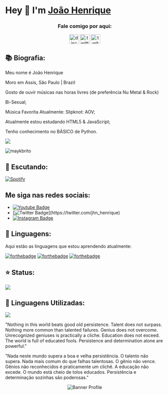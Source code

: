 # Hey 👋 I'm [João Henrique](https://github.com/jhnhenrique/)
<h3 align="center">Fale comigo por aqui:</h3>
<p align="center">
<a href="/" target="blank"><img align="center" src="https://simpleicons.org/icons/discord.svg" alt="discord" height="30" width="30"/></a>
<a href="https://twitter.com/jhn_henrique" target="blank"><img align="center" src="https://simpleicons.org/icons/twitter.svg" alt="twitter" height="30" width="30"/></a>
<a href="https://twitch.tv/joaowashere" target="blank"><img align="center" src="https://simpleicons.org/icons/twitch.svg" alt="twitch" height="30" width="30"/></a>
</p>


## 📚 Biografia:

Meu nome é João Henrique 

Moro em Assis, São Paulo | Brazil

Gosto de ouvir músicas nas horas livres (de preferência Nu Metal & Rock) 

Bi-Sexual;

Música Favorita Atualmente: Slipknot: AOV;

Atualmente estou estudando HTML5 & JavaScript;

Tenho conhecimento no BÁSICO de Python.

[![](https://gitwar.herokuapp.com/badge?username=jhnhenrique&label=Gitwar%20Profile%20Score&style=for-the-badge&color=0088cc)](https://gitwar.herokuapp.com/)

<img src="https://komarev.com/ghpvc/?username=jhnhenrique" alt="maykbrito" /> </p>

## 🎵 Escutando:
[![Spotify](https://now-playing-codestackr.vercel.app/api/spotify-playing)](https://open.spotify.com/user/x9ti5be2z5apnf43emvigcr17)

## Me siga nas redes sociais:

* [![Youtube Badge](https://img.shields.io/badge/-Youtube-FF0000?style=flat-square&labelColor=FF0000&logo=youtube&logoColor=white&link=https://www.youtube.com/channel/UCeJ16J9wAHcJsbo1dPA4pow?view_as=subscriber)](https://www.youtube.com/channel/UCeJ16J9wAHcJsbo1dPA4pow?view_as=subscriber)
* [![Twitter Badge](https://img.shields.io/badge/-Twitter_-6633cc?style=flat-square&labelColor=6633cc&logo=twitter&logoColor=white&link=https://twitter.com/JoaoWasHere_)](https://twitter.com/jhn_henrique)
* [![Instagram Badge](https://img.shields.io/badge/-Instagram-violet?style=flat-square&logo=Instagram&logoColor=white&link=https://www.instagram.com/joaowasherekkk/)](https://www.instagram.com/joaowasherekkk/)

## 🔧 Linguagens:

Aqui estão as linguagens que estou aprendendo atualmente:


 [![forthebadge](https://img.shields.io/badge/javascript%20-%23323330.svg?&style=for-the-badge&logo=javascript&logoColor=%23F7DF1E)](https://pt.wikipedia.org/wiki/JavaScript)
 [![forthebadge](https://img.shields.io/badge/python%20-%2314354C.svg?&style=for-the-badge&logo=python&logoColor=white)](https://www.python.org/)
 [![forthebadge](https://img.shields.io/badge/html5%20-%23E34F26.svg?&style=for-the-badge&logo=html5&logoColor=white)](https://pt.wikipedia.org/wiki/HTML5)

## ⭐ Status:
<img src="https://github-readme-stats.vercel.app/api?username=jhnhenrique&&show_icons=true&title_color=ffffff&icon_color=bb2acf&text_color=ffffff&bg_color=151515">

## 🎈 Linguagens Utilizadas:
<img src="https://github-readme-stats.anuraghazra1.vercel.app/api/top-langs/?username=jhnhenrique&layout=compact">

"Nothing in this world beats good old persistence. Talent does not surpass. Nothing more common than talented failures. Genius does not overcome. Unrecognized geniuses is practically a cliche. Education does not exceed. The world is full of educated fools. Persistence and determination alone are powerful."

"Nada neste mundo supera a boa e velha persistência. O talento não supera. Nada mais comum do que falhas talentosas. O gênio não vence. Gênios não reconhecidos é praticamente um clichê. A educação não excede. O mundo está cheio de tolos educados. Persistência e determinação sozinhas são poderosas."

<p align="center"><img src="https://cdn.discordapp.com/attachments/790274120499331084/791873950132994058/Editors_Note_Sasha_L._Houston.png" alt="Banner Profile"/></p>

